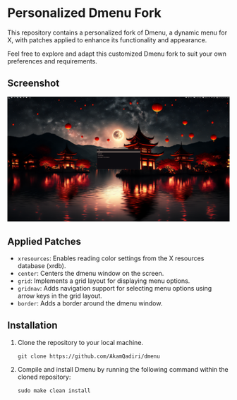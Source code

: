 # Personalized Dmenu Fork

This repository contains a personalized fork of Dmenu, a dynamic menu for X, with patches applied to enhance its functionality and appearance.

Feel free to explore and adapt this customized Dmenu fork to suit your own preferences and requirements.

## Screenshot

![dmenu](./screenshot.png)

## Applied Patches

- `xresources`: Enables reading color settings from the X resources database (xrdb).
- `center`: Centers the dmenu window on the screen.
- `grid`: Implements a grid layout for displaying menu options.
- `gridnav`: Adds navigation support for selecting menu options using arrow keys in the grid layout.
- `border`: Adds a border around the dmenu window.

## Installation

1. Clone the repository to your local machine.
   ```shell
   git clone https://github.com/AkamQadiri/dmenu
   ```

2. Compile and install Dmenu by running the following command within the cloned repository:
   ```shell
   sudo make clean install
   ```
